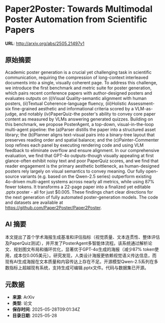 # Paper2Poster: Towards Multimodal Poster Automation from Scientific Papers

**URL**: http://arxiv.org/abs/2505.21497v1

## 原始摘要

Academic poster generation is a crucial yet challenging task in scientific
communication, requiring the compression of long-context interleaved documents
into a single, visually coherent page. To address this challenge, we introduce
the first benchmark and metric suite for poster generation, which pairs recent
conference papers with author-designed posters and evaluates outputs on
(i)Visual Quality-semantic alignment with human posters, (ii)Textual
Coherence-language fluency, (iii)Holistic Assessment-six fine-grained aesthetic
and informational criteria scored by a VLM-as-judge, and notably
(iv)PaperQuiz-the poster's ability to convey core paper content as measured by
VLMs answering generated quizzes. Building on this benchmark, we propose
PosterAgent, a top-down, visual-in-the-loop multi-agent pipeline: the (a)Parser
distills the paper into a structured asset library; the (b)Planner aligns
text-visual pairs into a binary-tree layout that preserves reading order and
spatial balance; and the (c)Painter-Commenter loop refines each panel by
executing rendering code and using VLM feedback to eliminate overflow and
ensure alignment. In our comprehensive evaluation, we find that GPT-4o
outputs-though visually appealing at first glance-often exhibit noisy text and
poor PaperQuiz scores, and we find that reader engagement is the primary
aesthetic bottleneck, as human-designed posters rely largely on visual
semantics to convey meaning. Our fully open-source variants (e.g. based on the
Qwen-2.5 series) outperform existing 4o-driven multi-agent systems across
nearly all metrics, while using 87% fewer tokens. It transforms a 22-page paper
into a finalized yet editable .pptx poster - all for just $0.005. These
findings chart clear directions for the next generation of fully automated
poster-generation models. The code and datasets are available at
https://github.com/Paper2Poster/Paper2Poster.


## AI 摘要

本文提出了首个学术海报生成基准和评估指标（视觉质量、文本连贯性、整体评估及PaperQuiz测试），并开发了PosterAgent多智能体流程。该系统通过解析论文、规划图文布局和循环优化，显著优于GPT-4o生成的海报（减少87% token使用，成本仅0.005美元）。研究发现，人类设计海报更依赖视觉语义传达信息，而现有AI生成海报在文本质量和内容传达上存在不足。开源模型Qwen-2.5系列在多数指标上超越现有系统，支持生成可编辑.pptx文件。代码与数据集已开源。

## 元数据

- **来源**: ArXiv
- **类型**: 论文
- **保存时间**: 2025-05-28T09:01:34Z
- **目录日期**: 2025-05-28

